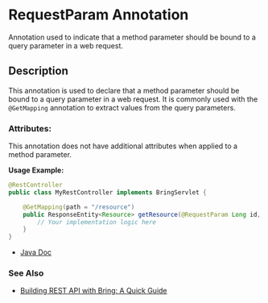 # RequestParam Annotation

Annotation used to indicate that a method parameter should be bound to a query parameter in a web request.

## Description
This annotation is used to declare that a method parameter should be bound to a query parameter in a web request. It is commonly used with the `@GetMapping` annotation to extract values from the query parameters.

### Attributes:
This annotation does not have additional attributes when applied to a method parameter.

**Usage Example:**
```java
@RestController
public class MyRestController implements BringServlet {

    @GetMapping(path = "/resource")
    public ResponseEntity<Resource> getResource(@RequestParam Long id, @RequestParam String name) {
        // Your implementation logic here
    }
}
```

- [Java Doc](https://BlyznytsiaOrg.github.io/bring-web-javadoc/com/bobocode/bring/web/servlet/annotation/RequestParam.html)

### See Also
- [Building REST API with Bring: A Quick Guide](../RestApi.md)